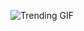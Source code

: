 
<!-- GIF_SECTION -->
![Trending GIF](https://media1.giphy.com/media/v1.Y2lkPThiYjIxNzcyZmR3Y3dkZnUzc3UzY2Zvc29jZXhsOGNrNjRqbWdxa280emozMDJpYyZlcD12MV9naWZzX3NlYXJjaCZjdD1n/YYKoJL28YtscdUTGWA/giphy.gif)
<!-- END_GIF_SECTION -->
